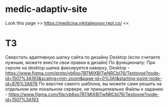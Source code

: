 # medic-adaptiv-site

Look this page >> https://medicina.nikitalieonov.repl.co/ <<
 
# ТЗ 
 
Сверстать адаптивную шапку сайта по дизайну Desktop (если считаете нужным, можете внести свои правки в дизайн) По функционалу: 
При скроле на desktop шапка фиксируется наверху.
Desktop - https://www.figma.com/proto/vb6xo7BTMIXBITwNRCbl76/Testovoe?node-id=1507%3A193&scaling=min-zoom&page-id=0%3A1&starting-point-node-id=876%3A978
По верстке самого шаблона, вы можете сами решить на отдельном или локальном сервере, не принципиально
Файлы к заданию - https://www.figma.com/file/vb6xo7BTMIXBITwNRCbl76/Testovoe?node-id=1507%3A193
